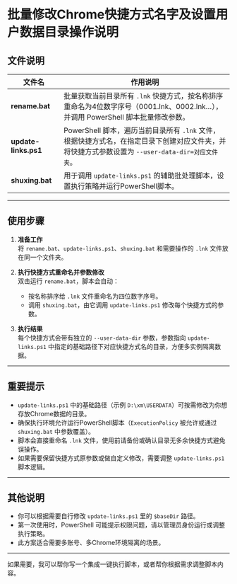# 批量修改Chrome快捷方式名字及设置用户数据目录操作说明

## 文件说明

| 文件名             | 作用说明                                                                                   |
|--------------------|--------------------------------------------------------------------------------------------|
| **rename.bat**     | 批量获取当前目录所有 `.lnk` 快捷方式，按名称排序重命名为4位数字序号（0001.lnk、0002.lnk…），并调用 PowerShell 脚本批量修改参数。 |
| **update-links.ps1** | PowerShell 脚本，遍历当前目录所有 `.lnk` 文件，根据快捷方式名，在指定目录下创建对应文件夹，并将快捷方式参数设置为 `--user-data-dir=对应文件夹`。        |
| **shuxing.bat**    | 用于调用 `update-links.ps1` 的辅助批处理脚本，设置执行策略并运行PowerShell脚本。                            |

---

## 使用步骤

1. **准备工作**  
   将 `rename.bat`、`update-links.ps1`、`shuxing.bat` 和需要操作的 `.lnk` 文件放在同一个文件夹。

2. **执行快捷方式重命名并参数修改**  
   双击运行 `rename.bat`，脚本会自动：  
   - 按名称排序给 `.lnk` 文件重命名为四位数字序号。  
   - 调用 `shuxing.bat`，由它调用 `update-links.ps1` 修改每个快捷方式的参数。  

3. **执行结果**  
   每个快捷方式会带有独立的 `--user-data-dir` 参数，参数指向 `update-links.ps1` 中指定的基础路径下对应快捷方式名的目录，方便多实例隔离数据。

---

## 重要提示

- `update-links.ps1` 中的基础路径（示例 `D:\xm\USERDATA`）可按需修改为你想存放Chrome数据的目录。  
- 确保执行环境允许运行PowerShell脚本（`ExecutionPolicy` 被允许或通过 `shuxing.bat` 中参数覆盖）。  
- 脚本会直接重命名 `.lnk` 文件，使用前请备份或确认目录无多余快捷方式避免误操作。  
- 如果需要保留快捷方式原参数或做自定义修改，需要调整 `update-links.ps1` 脚本逻辑。

---

## 其他说明

- 你可以根据需要自行修改 `update-links.ps1` 里的 `$baseDir` 路径。  
- 第一次使用时，PowerShell 可能提示权限问题，请以管理员身份运行或调整执行策略。  
- 此方案适合需要多账号、多Chrome环境隔离的场景。

---

如果需要，我可以帮你写一个集成一键执行脚本，或者帮你根据需求调整脚本内容。

